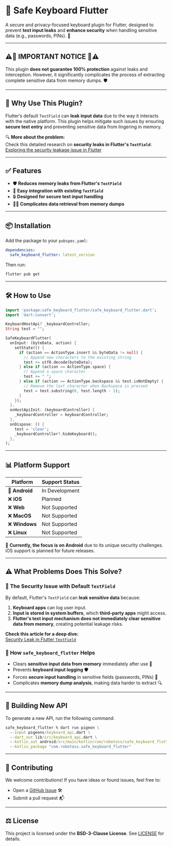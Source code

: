 # 🔐 Safe Keyboard Flutter

A secure and privacy-focused keyboard plugin for Flutter, designed to prevent **text input leaks** and **enhance security** when handling sensitive data (e.g., passwords, PINs). 🚀

---

## ⚠️🚨 IMPORTANT NOTICE 🚨⚠️

This plugin **does not guarantee 100% protection** against leaks and interception. However, it significantly complicates the process of extracting complete sensitive data from memory dumps. 🛡️

---

## 📢 Why Use This Plugin?

Flutter’s default `TextField` can **leak input data** due to the way it interacts with the native platform. This plugin helps mitigate such issues by ensuring **secure text entry** and preventing sensitive data from lingering in memory.

🔍 **More about the problem:**  
Check this detailed research on **security leaks in Flutter's `TextField`**:  
[Exploring the security leakage issue in Flutter](https://medium.com/@GSYTech/explores-the-text-input-implementation-from-the-security-leakage-of-textfield-with-flutter-7491ebf7370f)

---

## ✅ Features

- 🛡️ **Reduces memory leaks from Flutter's `TextField`**
- 🚀 **Easy integration with existing `TextField`**
- 🔒 **Designed for secure text input handling**
- 🏴‍☠️ **Complicates data retrieval from memory dumps**

---

## 📦 Installation

Add the package to your `pubspec.yaml`:

```yaml
dependencies:
  safe_keyboard_flutter: latest_version
```

Then run:

```sh
flutter pub get
```

---

## 🛠️ How to Use

```dart
import 'package:safe_keyboard_flutter/safe_keyboard_flutter.dart';
import 'dart:convert';

KeyboardHostApi? _keyboardController;
String test = "";

SafeKeyboardFlutter(
  onInput: (byteData, action) {
    setState(() {
      if (action == ActionType.insert && byteData != null) {
        // Append new characters to the existing string
        test += utf8.decode(byteData);
      } else if (action == ActionType.space) {
        // Append a space character
        test += " ";
      } else if (action == ActionType.backspace && test.isNotEmpty) {
        // Remove the last character when Backspace is pressed
        test = test.substring(0, test.length - 1);
      }
    });
  },
  onHostApiInit: (keyboardController) {
    _keyboardController = keyboardController;
  },
  onDispose: () {
    test = 'clear';
    _keyboardController?.hideKeyboard();
  },
);
```

---

## 📊 Platform Support

| Platform | Support Status |
|----------|---------------|
| 🚧 **Android** | In Development |
| ❌ **iOS** | Planned |
| ❌ **Web** | Not Supported |
| ❌ **MacOS** | Not Supported |
| ❌ **Windows** | Not Supported |
| ❌ **Linux** | Not Supported |

🚀 **Currently, the focus is on Android** due to its unique security challenges. iOS support is planned for future releases.

---

## ⚠️ What Problems Does This Solve?

### 🚨 **The Security Issue with Default `TextField`**
By default, Flutter's `TextField` can **leak sensitive data** because:
1. **Keyboard apps** can log user input.
2. **Input is stored in system buffers**, which **third-party apps** might access.
3. **Flutter's text input mechanism does not immediately clear sensitive data from memory**, creating potential leakage risks.

**Check this article for a deep dive:**  
[Security Leak in Flutter `TextField`](https://medium.com/@GSYTech/explores-the-text-input-implementation-from-the-security-leakage-of-textfield-with-flutter-7491ebf7370f)

### 🔐 **How `safe_keyboard_flutter` Helps**
- Clears **sensitive input data from memory** immediately after use 🔏
- Prevents **keyboard input logging** 🛡️
- Forces **secure input handling** in sensitive fields (passwords, PINs) 🔑
- Complicates **memory dump analysis**, making data harder to extract 🔍

---

## 📢 Building New API

To generate a new API, run the following command:

```cmd
safe_keyboard_flutter % dart run pigeon \
  --input pigeons/keyboard_api.dart \
  --dart_out lib/src/keyboard_api.dart \
  --kotlin_out android/src/main/kotlin/com/robotoss/safe_keyboard_flutter/KeyboardApi.kt \
  --kotlin_package "com.robotoss.safe_keyboard_flutter"
```

---

## 🤝 Contributing

We welcome contributions! If you have ideas or found issues, feel free to:
- Open a [GitHub Issue](https://github.com/robotoss/safe_keyboard_flutter/issues) 🛠️
- Submit a pull request 📬

---

## ⚖️ License

This project is licensed under the **BSD-3-Clause License**. See [LICENSE](LICENSE) for details.